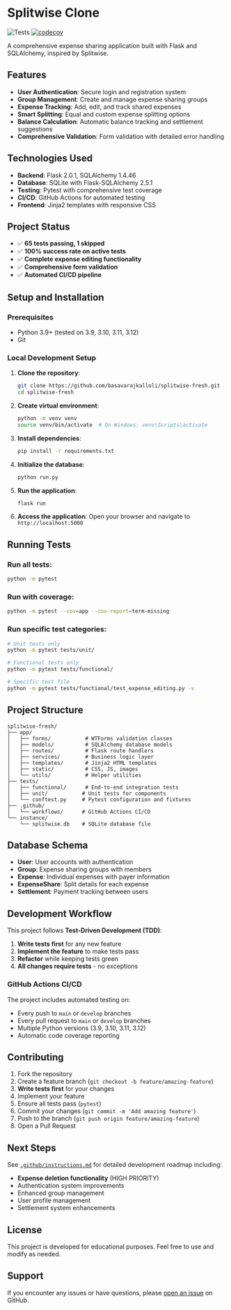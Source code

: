 # Splitwise Clone

![Tests](https://github.com/basavarajkalloli/splitwise-fresh/actions/workflows/test.yml/badge.svg)
[![codecov](https://codecov.io/gh/basavarajkalloli/splitwise-fresh/branch/main/graph/badge.svg)](https://codecov.io/gh/basavarajkalloli/splitwise-fresh)

A comprehensive expense sharing application built with Flask and SQLAlchemy, inspired by Splitwise.

## Features

- **User Authentication**: Secure login and registration system
- **Group Management**: Create and manage expense sharing groups
- **Expense Tracking**: Add, edit, and track shared expenses
- **Smart Splitting**: Equal and custom expense splitting options
- **Balance Calculation**: Automatic balance tracking and settlement suggestions
- **Comprehensive Validation**: Form validation with detailed error handling

## Technologies Used

- **Backend**: Flask 2.0.1, SQLAlchemy 1.4.46
- **Database**: SQLite with Flask-SQLAlchemy 2.5.1
- **Testing**: Pytest with comprehensive test coverage
- **CI/CD**: GitHub Actions for automated testing
- **Frontend**: Jinja2 templates with responsive CSS

## Project Status

- ✅ **65 tests passing, 1 skipped**
- ✅ **100% success rate on active tests**
- ✅ **Complete expense editing functionality**
- ✅ **Comprehensive form validation**
- ✅ **Automated CI/CD pipeline**

## Setup and Installation

### Prerequisites
- Python 3.9+ (tested on 3.9, 3.10, 3.11, 3.12)
- Git

### Local Development Setup

1. **Clone the repository**:
   ```bash
   git clone https://github.com/basavarajkalloli/splitwise-fresh.git
   cd splitwise-fresh
   ```

2. **Create virtual environment**:
   ```bash
   python -m venv venv
   source venv/bin/activate  # On Windows: venv\Scripts\activate
   ```

3. **Install dependencies**:
   ```bash
   pip install -r requirements.txt
   ```

4. **Initialize the database**:
   ```bash
   python run.py
   ```

5. **Run the application**:
   ```bash
   flask run
   ```

6. **Access the application**:
   Open your browser and navigate to `http://localhost:5000`

## Running Tests

### Run all tests:
```bash
python -m pytest
```

### Run with coverage:
```bash
python -m pytest --cov=app --cov-report=term-missing
```

### Run specific test categories:
```bash
# Unit tests only
python -m pytest tests/unit/

# Functional tests only  
python -m pytest tests/functional/

# Specific test file
python -m pytest tests/functional/test_expense_editing.py -v
```

## Project Structure

```
splitwise-fresh/
├── app/
│   ├── forms/           # WTForms validation classes
│   ├── models/          # SQLAlchemy database models
│   ├── routes/          # Flask route handlers
│   ├── services/        # Business logic layer
│   ├── templates/       # Jinja2 HTML templates
│   ├── static/          # CSS, JS, images
│   └── utils/           # Helper utilities
├── tests/
│   ├── functional/      # End-to-end integration tests
│   ├── unit/           # Unit tests for components
│   └── conftest.py     # Pytest configuration and fixtures
├── .github/
│   └── workflows/      # GitHub Actions CI/CD
└── instance/
    └── splitwise.db    # SQLite database file
```

## Database Schema

- **User**: User accounts with authentication
- **Group**: Expense sharing groups with members
- **Expense**: Individual expenses with payer information
- **ExpenseShare**: Split details for each expense
- **Settlement**: Payment tracking between users

## Development Workflow

This project follows **Test-Driven Development (TDD)**:

1. **Write tests first** for any new feature
2. **Implement the feature** to make tests pass
3. **Refactor** while keeping tests green
4. **All changes require tests** - no exceptions

### GitHub Actions CI/CD

The project includes automated testing on:
- Every push to `main` or `develop` branches
- Every pull request to `main` or `develop` branches
- Multiple Python versions (3.9, 3.10, 3.11, 3.12)
- Automatic code coverage reporting

## Contributing

1. Fork the repository
2. Create a feature branch (`git checkout -b feature/amazing-feature`)
3. **Write tests first** for your changes
4. Implement your feature
5. Ensure all tests pass (`pytest`)
6. Commit your changes (`git commit -m 'Add amazing feature'`)
7. Push to the branch (`git push origin feature/amazing-feature`)
8. Open a Pull Request

## Next Steps

See [`.github/instructions.md`](.github/instructions.md) for detailed development roadmap including:

- **Expense deletion functionality** (HIGH PRIORITY)
- Authentication system improvements
- Enhanced group management
- User profile management
- Settlement system enhancements

## License

This project is developed for educational purposes. Feel free to use and modify as needed.

## Support

If you encounter any issues or have questions, please [open an issue](https://github.com/basavarajkalloli/splitwise-fresh/issues) on GitHub.
